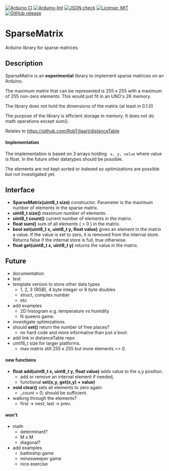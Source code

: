 
[![Arduino CI](https://github.com/RobTillaart/SparseMatrix/workflows/Arduino%20CI/badge.svg)](https://github.com/marketplace/actions/arduino_ci)
[![Arduino-lint](https://github.com/RobTillaart/SparseMatrix/actions/workflows/arduino-lint.yml/badge.svg)](https://github.com/RobTillaart/SparseMatrix/actions/workflows/arduino-lint.yml)
[![JSON check](https://github.com/RobTillaart/SparseMatrix/actions/workflows/jsoncheck.yml/badge.svg)](https://github.com/RobTillaart/SparseMatrix/actions/workflows/jsoncheck.yml)
[![License: MIT](https://img.shields.io/badge/license-MIT-green.svg)](https://github.com/RobTillaart/SparseMatrix/blob/master/LICENSE)
[![GitHub release](https://img.shields.io/github/release/RobTillaart/SparseMatrix.svg?maxAge=3600)](https://github.com/RobTillaart/SparseMatrix/releases)


# SparseMatrix

Arduino library for sparse matrices.


## Description

SparseMatrix is an **experimental** library to implement sparse matrices on an Arduino.

The maximum matrix that can be represented is 255 x 255 
with a maximum of 255 non-zero elements.
This would just fit in an UNO's 2K memory.

The library does not hold the dimensions of the matrix (at least in 0.1.0)

The purpose of the library is efficient storage in memory. 
It does not do math operations except sum().

Relates to https://github.com/RobTillaart/distanceTable


#### Implementation

The implementation is based on 3 arrays holding ``` x, y, value``` where value is float.
In the future other datatypes should be possible.

The elements are not kept sorted or indexed so optimizations are possible
but not investigated yet.


## Interface

- **SparseMatrix(uint8_t size)** constructor. 
Parameter is the maximum number of elements in the sparse matrix.
- **uint8_t size()** maximum number of elements.
- **uint8_t count()** current number of elements in the matrix.
- **float sum()** sum of all elements ( > 0 ) in the matrix.
- **bool set(uint8_t x, uint8_t y, float value)** gives an element in the matrix a value.
If the value is set to zero, it is removed from the internal store.
Returns false if the internal store is full, true otherwise.
- **float get(uint8_t x, uint8_t y)** returns the value in the matrix. 


## Future

- documentation
- test
- template version to store other data types 
  - 1, 2, 3 (RGB), 4 byte integer or 8 byte doubles
  - struct, complex number
  - etc
- add examples
  - 2D histogram e.g. temperature vs humidity
  - N queens game.
- investigate optimizations.
- should **set()** return the number of free places?
  - no hard code and more informative than just a bool.
- add link in distanceTable repo
- uint16_t size for larger platforms.
  - max matrix still 255 x 255 but more elements <> 0.


#### new functions

- **float add(uint8_t x, uint8_t y, float value)** adds value to the x,y position.
  - add or remove an internal element if needed,
  - functional **set(x,y, get(x,y) + value)**
- **void clear()** sets all elements to zero again. 
  - \_count = 0; should be sufficient.
- walking through the elements?
  - first -> next;  last -> prev.
  

#### won't

- math
  - determinant?
  - M x M
  - diagonal?
- add examples
  - battleship game
  - minesweeper game
  - nice exercise 

